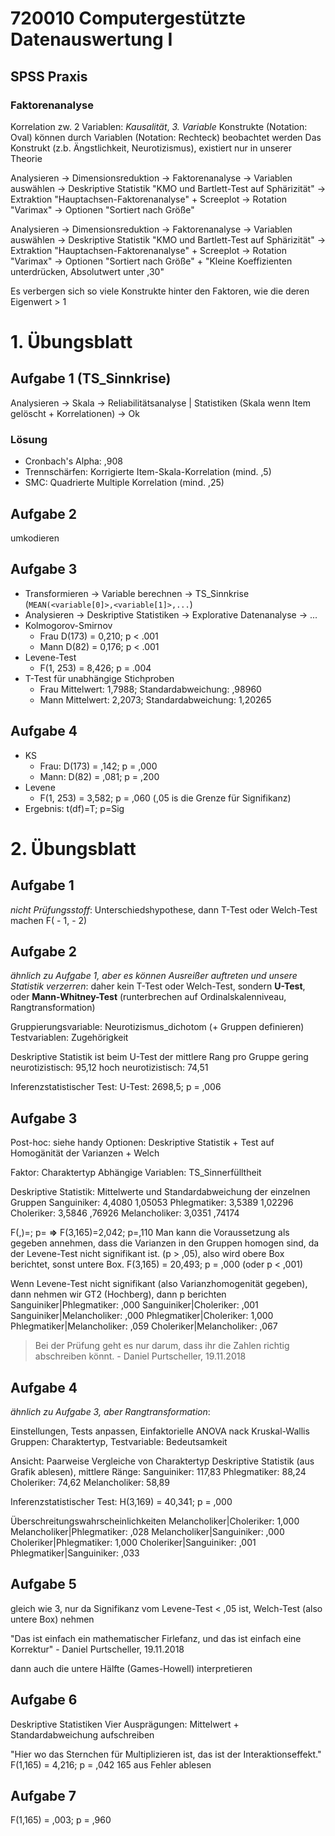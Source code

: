 # 720010 Computergestützte Datenauswertung I

## SPSS Praxis
### Faktorenanalyse
Korrelation zw. 2 Variablen: *Kausalität*, *3. Variable*
Konstrukte (Notation: Oval) können durch Variablen (Notation: Rechteck) beobachtet werden
Das Konstrukt (z.b. Ängstlichkeit, Neurotizismus), existiert nur in unserer Theorie

Analysieren -> Dimensionsreduktion -> Faktorenanalyse -> Variablen auswählen -> Deskriptive Statistik "KMO und Bartlett-Test auf Sphärizität" -> Extraktion "Hauptachsen-Faktorenanalyse" + Screeplot -> Rotation "Varimax" -> Optionen "Sortiert nach Größe"

Analysieren -> Dimensionsreduktion -> Faktorenanalyse -> Variablen auswählen -> Deskriptive Statistik "KMO und Bartlett-Test auf Sphärizität" -> Extraktion "Hauptachsen-Faktorenanalyse" + Screeplot -> Rotation "Varimax" -> Optionen "Sortiert nach Größe" + "Kleine Koeffizienten unterdrücken, Absolutwert unter ,30"

Es verbergen sich so viele Konstrukte hinter den Faktoren, wie die deren Eigenwert > 1


# 1. Übungsblatt

## Aufgabe 1 (TS_Sinnkrise)
Analysieren -> Skala -> Reliabilitätsanalyse | Statistiken (Skala wenn Item gelöscht + Korrelationen) -> Ok

### Lösung
- Cronbach's Alpha: ,908
- Trennschärfen: Korrigierte Item-Skala-Korrelation (mind. ,5)
- SMC: Quadrierte Multiple Korrelation (mind. ,25)

## Aufgabe 2
umkodieren

## Aufgabe 3
- Transformieren -> Variable berechnen -> TS_Sinnkrise (`MEAN(<variable[0]>,<variable[1]>,...`)
- Analysieren -> Deskriptive Statistiken -> Explorative Datenanalyse -> ...
- Kolmogorov-Smirnov
  - Frau D(173) = 0,210; p < .001
  - Mann D(82) = 0,176; p < .001
- Levene-Test
  - F(1, 253) = 8,426; p = .004
- T-Test für unabhängige Stichproben
  - Frau Mittelwert: 1,7988; Standardabweichung: ,98960
  - Mann Mittelwert: 2,2073; Standardabweichung: 1,20265
  
## Aufgabe 4
- KS
  - Frau: D(173) = ,142; p = ,000
  - Mann: D(82) = ,081; p = ,200
- Levene
  - F(1, 253) = 3,582; p = ,060 (,05 is die Grenze für Signifikanz)
- Ergebnis: t(df)=T; p=Sig


# 2. Übungsblatt

## Aufgabe 1
*nicht Prüfungsstoff*: Unterschiedshypothese, dann T-Test oder Welch-Test machen
F(<Gruppenanzahl> - 1, <n> - 2)

## Aufgabe 2
*ähnlich zu Aufgabe 1, aber es können Ausreißer auftreten und unsere Statistik verzerren*: daher kein T-Test oder Welch-Test, sondern **U-Test**, oder **Mann-Whitney-Test** (runterbrechen auf Ordinalskalenniveau, Rangtransformation)

Gruppierungsvariable: Neurotizismus_dichotom (+ Gruppen definieren)
Testvariablen: Zugehörigkeit

Deskriptive Statistik ist beim U-Test der mittlere Rang pro Gruppe
gering neurotizistisch: 95,12
hoch neurotizistisch: 74,51

Inferenzstatistischer Test: U-Test: 2698,5; p = ,006

## Aufgabe 3
Post-hoc: siehe handy
Optionen: Deskriptive Statistik + Test auf Homogänität der Varianzen + Welch

Faktor: Charaktertyp
Abhängige Variablen: TS_Sinnerfülltheit

Deskriptive Statistik: Mittelwerte und Standardabweichung der einzelnen Gruppen
Sanguiniker: 4,4080   1,05053
Phlegmatiker: 3,5389   1,02296
Choleriker: 3,5846   ,76926
Melancholiker: 3,0351   ,74174

F(<df1>,<df2>)=<Levene-Statistik>; p=<Signifikanz> **=>** F(3,165)=2,042; p=,110
Man kann die Voraussetzung als gegeben annehmen, dass die Varianzen in den Gruppen homogen sind, da der Levene-Test nicht signifikant ist. (p > ,05), also wird obere Box berichtet, sonst untere Box.
F(3,165) = 20,493; p = ,000 (oder p < ,001)
                                           
Wenn Levene-Test nicht signifikant (also Varianzhomogenität gegeben), dann nehmen wir GT2 (Hochberg), dann p berichten
Sanguiniker|Phlegmatiker: ,000
Sanguiniker|Choleriker: ,001
Sanguiniker|Melancholiker: ,000
Phlegmatiker|Choleriker: 1,000
Phlegmatiker|Melancholiker: ,059
Choleriker|Melancholiker: ,067

> Bei der Prüfung geht es nur darum, dass ihr die Zahlen richtig abschreiben könnt. - Daniel Purtscheller, 19.11.2018

## Aufgabe 4
*ähnlich zu Aufgabe 3, aber Rangtransformation*:

Einstellungen, Tests anpassen, Einfaktorielle ANOVA nack Kruskal-Wallis
Gruppen: Charaktertyp, Testvariable: Bedeutsamkeit

Ansicht: Paarweise Vergleiche von Charaktertyp
Deskriptive Statistik (aus Grafik ablesen), mittlere Ränge:
Sanguiniker: 117,83
Phlegmatiker: 88,24
Choleriker: 74,62
Melancholiker: 58,89

Inferenzstatistischer Test:
H(3,169) = 40,341; p = ,000

Überschreitungswahrscheinlichkeiten
Melancholiker|Choleriker: 1,000
Melancholiker|Phlegmatiker: ,028
Melancholiker|Sanguiniker: ,000
Choleriker|Phlegmatiker: 1,000
Choleriker|Sanguiniker: ,001
Phlegmatiker|Sanguiniker: ,033

## Aufgabe 5
gleich wie 3, nur da Signifikanz vom Levene-Test < ,05 ist, Welch-Test (also untere Box) nehmen

"Das ist einfach ein mathematischer Firlefanz, und das ist einfach eine Korrektur" - Daniel Purtscheller, 19.11.2018

dann auch die untere Hälfte (Games-Howell) interpretieren

## Aufgabe 6
Deskriptive Statistiken
Vier Ausprägungen: Mittelwert + Standardabweichung aufschreiben

"Hier wo das Sternchen für Multiplizieren ist, das ist der Interaktionseffekt."
F(1,165) = 4,216; p = ,042
165 aus Fehler ablesen

## Aufgabe 7
F(1,165) = ,003; p = ,960
